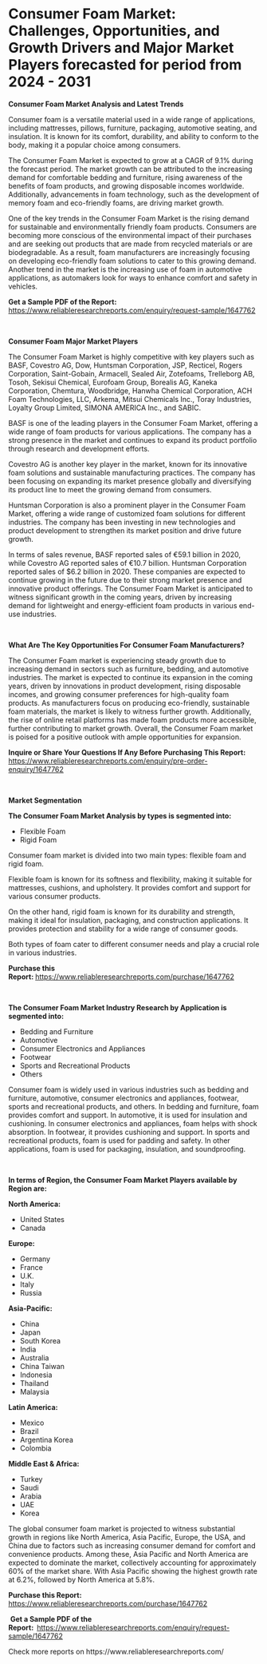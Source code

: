 <p><h1>Consumer Foam Market: Challenges, Opportunities, and Growth Drivers and Major Market Players forecasted for period from 2024 - 2031</h1></p><p><strong>Consumer Foam Market Analysis and Latest Trends</strong></p>
<p><p>Consumer foam is a versatile material used in a wide range of applications, including mattresses, pillows, furniture, packaging, automotive seating, and insulation. It is known for its comfort, durability, and ability to conform to the body, making it a popular choice among consumers.</p><p>The Consumer Foam Market is expected to grow at a CAGR of 9.1% during the forecast period. The market growth can be attributed to the increasing demand for comfortable bedding and furniture, rising awareness of the benefits of foam products, and growing disposable incomes worldwide. Additionally, advancements in foam technology, such as the development of memory foam and eco-friendly foams, are driving market growth.</p><p>One of the key trends in the Consumer Foam Market is the rising demand for sustainable and environmentally friendly foam products. Consumers are becoming more conscious of the environmental impact of their purchases and are seeking out products that are made from recycled materials or are biodegradable. As a result, foam manufacturers are increasingly focusing on developing eco-friendly foam solutions to cater to this growing demand. Another trend in the market is the increasing use of foam in automotive applications, as automakers look for ways to enhance comfort and safety in vehicles.</p></p>
<p><strong>Get a Sample PDF of the Report:&nbsp;</strong> <a href="https://www.reliableresearchreports.com/enquiry/request-sample/1647762">https://www.reliableresearchreports.com/enquiry/request-sample/1647762</a></p>
<p>&nbsp;</p>
<p><strong>Consumer Foam Major Market Players</strong></p>
<p><p>The Consumer Foam Market is highly competitive with key players such as BASF, Covestro AG, Dow, Huntsman Corporation, JSP, Recticel, Rogers Corporation, Saint-Gobain, Armacell, Sealed Air, Zotefoams, Trelleborg AB, Tosoh, Sekisui Chemical, Eurofoam Group, Borealis AG, Kaneka Corporation, Chemtura, Woodbridge, Hanwha Chemical Corporation, ACH Foam Technologies, LLC, Arkema, Mitsui Chemicals Inc., Toray Industries, Loyalty Group Limited, SIMONA AMERICA Inc., and SABIC.</p><p>BASF is one of the leading players in the Consumer Foam Market, offering a wide range of foam products for various applications. The company has a strong presence in the market and continues to expand its product portfolio through research and development efforts.</p><p>Covestro AG is another key player in the market, known for its innovative foam solutions and sustainable manufacturing practices. The company has been focusing on expanding its market presence globally and diversifying its product line to meet the growing demand from consumers.</p><p>Huntsman Corporation is also a prominent player in the Consumer Foam Market, offering a wide range of customized foam solutions for different industries. The company has been investing in new technologies and product development to strengthen its market position and drive future growth.</p><p>In terms of sales revenue, BASF reported sales of €59.1 billion in 2020, while Covestro AG reported sales of €10.7 billion. Huntsman Corporation reported sales of $6.2 billion in 2020. These companies are expected to continue growing in the future due to their strong market presence and innovative product offerings. The Consumer Foam Market is anticipated to witness significant growth in the coming years, driven by increasing demand for lightweight and energy-efficient foam products in various end-use industries.</p></p>
<p>&nbsp;</p>
<p><strong>What Are The Key Opportunities For Consumer Foam Manufacturers?</strong></p>
<p><p>The Consumer Foam market is experiencing steady growth due to increasing demand in sectors such as furniture, bedding, and automotive industries. The market is expected to continue its expansion in the coming years, driven by innovations in product development, rising disposable incomes, and growing consumer preferences for high-quality foam products. As manufacturers focus on producing eco-friendly, sustainable foam materials, the market is likely to witness further growth. Additionally, the rise of online retail platforms has made foam products more accessible, further contributing to market growth. Overall, the Consumer Foam market is poised for a positive outlook with ample opportunities for expansion.</p></p>
<p><strong>Inquire or Share Your Questions If Any Before Purchasing This Report:</strong> <a href="https://www.reliableresearchreports.com/enquiry/pre-order-enquiry/1647762">https://www.reliableresearchreports.com/enquiry/pre-order-enquiry/1647762</a></p>
<p>&nbsp;</p>
<p><strong>Market Segmentation</strong></p>
<p><strong>The Consumer Foam Market Analysis by types is segmented into:</strong></p>
<p><ul><li>Flexible Foam</li><li>Rigid Foam</li></ul></p>
<p><p>Consumer foam market is divided into two main types: flexible foam and rigid foam. </p><p>Flexible foam is known for its softness and flexibility, making it suitable for mattresses, cushions, and upholstery. It provides comfort and support for various consumer products.</p><p>On the other hand, rigid foam is known for its durability and strength, making it ideal for insulation, packaging, and construction applications. It provides protection and stability for a wide range of consumer goods.</p><p>Both types of foam cater to different consumer needs and play a crucial role in various industries.</p></p>
<p><strong>Purchase this Report:&nbsp;</strong><a href="https://www.reliableresearchreports.com/purchase/1647762">https://www.reliableresearchreports.com/purchase/1647762</a></p>
<p>&nbsp;</p>
<p><strong>The Consumer Foam Market Industry Research by Application is segmented into:</strong></p>
<p><ul><li>Bedding and Furniture</li><li>Automotive</li><li>Consumer Electronics and Appliances</li><li>Footwear</li><li>Sports and Recreational Products</li><li>Others</li></ul></p>
<p><p>Consumer foam is widely used in various industries such as bedding and furniture, automotive, consumer electronics and appliances, footwear, sports and recreational products, and others. In bedding and furniture, foam provides comfort and support. In automotive, it is used for insulation and cushioning. In consumer electronics and appliances, foam helps with shock absorption. In footwear, it provides cushioning and support. In sports and recreational products, foam is used for padding and safety. In other applications, foam is used for packaging, insulation, and soundproofing.</p></p>
<p>&nbsp;</p>
<p><strong>In terms of Region, the Consumer Foam Market Players available by Region are:</strong></p>
<p>
    <p> <strong> North America: </strong>
        <ul>
            <li>United States</li>
            <li>Canada</li>
        </ul>
        </p> 
    <p> <strong> Europe: </strong>
        <ul>
            <li>Germany</li>
            <li>France</li>
            <li>U.K.</li>
            <li>Italy</li>
            <li>Russia</li>
        </ul>
        </p> 
    <p> <strong> Asia-Pacific: </strong>
        <ul>
            <li>China</li>
            <li>Japan</li>
            <li>South Korea</li>
            <li>India</li>
            <li>Australia</li>
            <li>China Taiwan</li>
            <li>Indonesia</li>
            <li>Thailand</li>
            <li>Malaysia</li>
        </ul>
        </p> 
    <p> <strong> Latin America: </strong>
        <ul>
            <li>Mexico</li>
            <li>Brazil</li>
            <li>Argentina Korea</li>
            <li>Colombia</li>
        </ul>
        </p> 
    <p> <strong> Middle East & Africa: </strong>
        <ul>
            <li>Turkey</li>
            <li>Saudi</li>
            <li>Arabia</li>
            <li>UAE</li>
            <li>Korea</li>
        </ul>
    </p>
    </p>
<p><p>The global consumer foam market is projected to witness substantial growth in regions like North America, Asia Pacific, Europe, the USA, and China due to factors such as increasing consumer demand for comfort and convenience products. Among these, Asia Pacific and North America are expected to dominate the market, collectively accounting for approximately 60% of the market share. With Asia Pacific showing the highest growth rate at 6.2%, followed by North America at 5.8%.</p></p>
<p><strong>Purchase this Report: </strong><a href="https://www.reliableresearchreports.com/purchase/1647762">https://www.reliableresearchreports.com/purchase/1647762</a></p>
<p>&nbsp;<strong>Get a Sample PDF of the Report:&nbsp;&nbsp;</strong><a href="https://www.reliableresearchreports.com/enquiry/request-sample/1647762">https://www.reliableresearchreports.com/enquiry/request-sample/1647762</a></p>
<p><strong></strong></p>
<p>Check more reports on https://www.reliableresearchreports.com/</p>